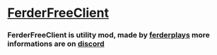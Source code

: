 # [FerderFreeClient](https://github.com/FERDdeveloper/ferderfreeclient) 
### FerderFreeClient is utility mod, made by [ferderplays](https://github.com/FERDdeveloper) more informations are on [discord](https://discord.gg/9KZpwxUkeH)
